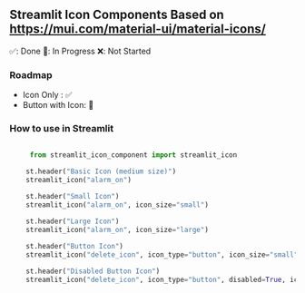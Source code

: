 ## **Streamlit Icon Components Based on https://mui.com/material-ui/material-icons/**



✅: Done
🚧: In Progress
❌: Not Started

### **Roadmap**
- Icon Only : ✅
- Button with Icon: 🚧

### **How to use in Streamlit**

``` py

     from streamlit_icon_component import streamlit_icon

    st.header("Basic Icon (medium size)")
    streamlit_icon("alarm_on")

    st.header("Small Icon")
    streamlit_icon("alarm_on", icon_size="small")

    st.header("Large Icon")
    streamlit_icon("alarm_on", icon_size="large")
    
    st.header("Button Icon")
    streamlit_icon("delete_icon", icon_type="button", icon_size="small")

    st.header("Disabled Button Icon")
    streamlit_icon("delete_icon", icon_type="button", disabled=True, icon_size="small")

```
